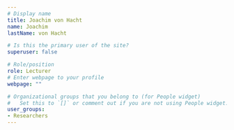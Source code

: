 ```yaml
---
# Display name
title: Joachim von Hacht
name: Joachim
lastName: von Hacht

# Is this the primary user of the site?
superuser: false

# Role/position
role: Lecturer
# Enter webpage to your profile
webpage: ""

# Organizational groups that you belong to (for People widget)
#   Set this to `[]` or comment out if you are not using People widget.
user_groups:
- Researchers
---
```

